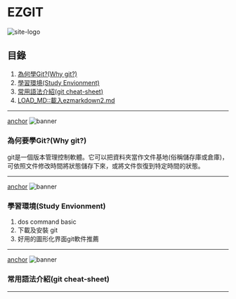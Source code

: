# EZGIT
![site-logo](images/site-logo.png)

## 目錄
1. [為何學Git?(Why git?)](#Why&#32;git?)
2. [學習環境(Study Envionment)](#Study-Environment)
3. [常用語法介紹(git cheat-sheet)](#git-cheat-sheet)
4. [LOAD_MD::載入ezmarkdown2.md](ezmarkdown2.md)
-----

[anchor](Why&#32;git?)
![banner](images/1.jpg)
### 為何要學Git?(Why git?)

git是一個版本管理控制軟體。它可以把資料夾當作文件基地(俗稱儲存庫或倉庫)，
可依照文件修改時間將狀態儲存下來，或將文件恢復到特定時間的狀態。

-----

[anchor](Study-Environment)
![banner](images/2.jpg)
### 學習環境(Study Envionment)

1. dos command basic
2. 下載及安裝 git
3. 好用的圖形化界面git軟件推薦

-----

[anchor](git-cheat-sheet)
![banner](images/3.jpg)
### 常用語法介紹(git cheat-sheet)

-----



